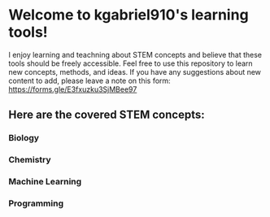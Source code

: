 # Welcome to kgabriel910's learning tools!
I enjoy learning and teachning about STEM concepts and believe that these tools should be freely accessible. Feel free to use this repository to learn new concepts, methods, and ideas. If you have any suggestions about new content to add, please leave a note on this form: https://forms.gle/E3fxuzku3SjMBee97

## Here are the covered STEM concepts:
### Biology
### Chemistry
### Machine Learning
### Programming
###
